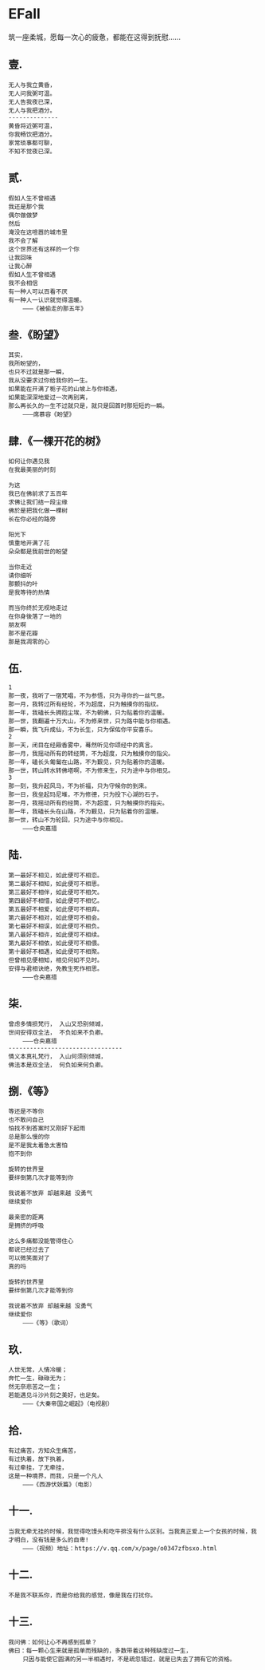 # EFall
筑一座柔城，愿每一次心的疲惫，都能在这得到抚慰......

## 壹.  

    无人与我立黄昏，
    无人问我粥可温。
    无人告我夜已深，
    无人与我把酒分。
    --------------
    黄昏将近粥可温，
    你我畅饮把酒分。
    家常琐事都可聊，
    不知不觉夜已深。

## 贰.  

    假如人生不曾相遇
    我还是那个我
    偶尔做做梦
    然后
    淹没在这喧嚣的城市里
    我不会了解
    这个世界还有这样的一个你
    让我回味
    让我心醉
    假如人生不曾相遇
    我不会相信
    有一种人可以百看不厌
    有一种人一认识就觉得温暖。
        ———《被偷走的那五年》

## 叁.《盼望》  

    其实，
    我所盼望的，
    也只不过就是那一瞬，
    我从没要求过你给我你的一生。
    如果能在开满了栀子花的山坡上与你相遇，
    如果能深深地爱过一次再别离，
    那么再长久的一生不过就只是，就只是回首时那短短的一瞬。
        ———席慕容《盼望》

## 肆.《一棵开花的树》  

    如何让你遇见我
    在我最美丽的时刻

    为这
    我已在佛前求了五百年
    求佛让我们结一段尘缘
    佛於是把我化做一棵树
    长在你必经的路旁

    阳光下
    慎重地开满了花
    朵朵都是我前世的盼望

    当你走近
    请你细听
    那颤抖的叶
    是我等待的热情

    而当你终於无视地走过
    在你身後落了一地的
    朋友啊
    那不是花瓣
    那是我凋零的心

## 伍.  

    1
    那一夜，我听了一宿梵唱，不为参悟，只为寻你的一丝气息。
    那一月，我转过所有经轮，不为超度，只为触摸你的指纹。
    那一年，我磕长头拥抱尘埃，不为朝佛，只为贴着你的温暖。
    那一世，我翻遍十万大山，不为修来世，只为路中能与你相遇。
    那一瞬，我飞升成仙，不为长生，只为保佑你平安喜乐。
    2
    那一天，闭目在经殿香雾中，蓦然听见你颂经中的真言。
    那一月，我摇动所有的转经筒，不为超度，只为触摸你的指尖。
    那一年，磕长头匍匐在山路，不为觐见，只为贴着你的温暖。
    那一世，转山转水转佛塔啊，不为修来生，只为途中与你相见。
    3
    那一刻，我升起风马，不为祈福，只为守候你的到来。
    那一日，我垒起玛尼堆，不为修德，只为投下心湖的石子。
    那一月，我摇动所有的经筒，不为超度，只为触摸你的指尖。
    那一年，我磕长头在山路，不为觐见，只为贴着你的温暖。
    那一世，转山不为轮回，只为途中与你相见。
        ———仓央嘉措

## 陆.  

    第一最好不相见，如此便可不相恋。
    第二最好不相知，如此便可不相思。
    第三最好不相伴，如此便可不相欠。
    第四最好不相惜，如此便可不相忆。
    第五最好不相爱，如此便可不相弃。
    第六最好不相对，如此便可不相会。
    第七最好不相误，如此便可不相负。
    第八最好不相许，如此便可不相续。
    第九最好不相依，如此便可不相偎。
    第十最好不相遇，如此便可不相聚。
    但曾相见便相知，相见何如不见时。
    安得与君相诀绝，免教生死作相思。
        ———仓央嘉措

## 柒.  

    曾虑多情损梵行， 入山又恐别倾城，
    世间安得双全法， 不负如来不负卿。
        ———仓央嘉措
    --------------------------------
    情义本真礼梵行， 入山何须别倾城，
    佛法本是双全法， 何负如来何负卿。

## 捌.《等》  

    等还是不等你 
    也不敢问自己 
    怕找不到答案时又刚好下起雨 
    总是那么慢的你 
    是不是我太着急太害怕 
    抱不到你 

    旋转的世界里 
    要绊倒第几次才能等到你 

    我说着不放弃 却越来越 没勇气 
    继续爱你 

    最亲密的距离 
    是拥挤的呼吸 

    这么多痛都没能管得住心 
    都说已经过去了 
    可以微笑面对了 
    真的吗 

    旋转的世界里 
    要绊倒第几次才能等到你 

    我说着不放弃 却越来越 没勇气 
    继续爱你 
        ———《等》（歌词）

## 玖.

    人世无常，人情冷暖；
    奔忙一生，碌碌无为；
    然无奈悲苦之一生；
    若能遇见斗沙片刻之美好，也足矣。
        ———《大秦帝国之崛起》（电视剧）

## 拾.  

    有过痛苦，方知众生痛苦，
    有过执着，放下执着，
    有过牵挂，了无牵挂，
    这是一种境界，而我，只是一个凡人
        ———《西游伏妖篇》（电影）

## 十一.  

    当我无牵无挂的时候，我觉得吃馒头和吃牛排没有什么区别。当我真正爱上一个女孩的时候，我才明白，没有钱是多么的自卑!
        ———（视频）地址：https://v.qq.com/x/page/o0347zfbsxo.html

## 十二.  

    不是我不联系你，而是你给我的感觉，像是我在打扰你。

## 十三.  

    我问佛：如何让心不再感到孤单？
    佛曰：每一颗心生来就是孤单而残缺的，多数带着这种残缺度过一生，
        只因与能使它圆满的另一半相遇时，不是疏忽错过，就是已失去了拥有它的资格。













